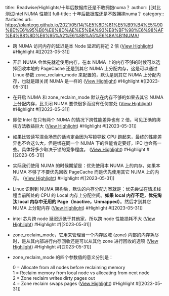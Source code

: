 title:: Readwise/Highlights/十年后数据库还是不敢拥抱numa？
author:: [[对比测试Intel NUMA 性能]]
full-title:: 十年后数据库还是不敢拥抱numa？
category:: #articles
url:: https://plantegg.github.io/2021/05/14/%E5%8D%81%E5%B9%B4%E5%90%8E%E6%95%B0%E6%8D%AE%E5%BA%93%E8%BF%98%E6%98%AF%E4%B8%8D%E6%95%A2%E6%8B%A5%E6%8A%B1NUMA/

- 跨 NUMA 访问内存的延迟是本 Node 延迟的将近 2 倍 ([View Highlight](https://read.readwise.io/read/01h1rzz5maepef330fp4tyaxf7)) #Highlight #[[2023-05-31]]
- 开启 NUMA 会优先就近使用内存，在本 NUMA 上的内存不够的时候可以选择回收本地的 PageCache 还是到其它 NUMA 上分配内存，这是可以通过 Linux 参数 zone_reclaim_mode 来配置的，默认是到其它 NUMA 上分配内存，也就是跟关闭 NUMA 是一样的 ([View Highlight](https://read.readwise.io/read/01h1rzzs6s36w8mb1dmd6vmdhk)) #Highlight #[[2023-05-31]]
- 在开启 NUMA 和 zone_reclaim_mode 默认在内存不够的如果去其它 NUMA 上分配内存，比关闭 NUMA 要快很多而没有任何害处 ([View Highlight](https://read.readwise.io/read/01h1s0tw239yv801nmpm8vkw53)) #Highlight #[[2023-05-31]]
- 即使 Intel 在只有两个 NUMA 的情况下跨性能差异也有 2 倍，可见正确的绑核方法收益巨大 ([View Highlight](https://read.readwise.io/read/01h1s04c273v0myksc61ctw412)) #Highlight #[[2023-05-31]]
- 如果比较读写混合场景的话肯定会因为写锁导致 CPU 跑起来，最终的性能差异也不会这么大，但是绑在同一个 NUMA 下的性能肯定要好，IPC 也会高一些。具体好多少取决于锁的竞争程度。 ([View Highlight](https://read.readwise.io/read/01h1s05ckesg5p48n5s0pqjanb)) #Highlight #[[2023-05-31]]
- 实际我们使用 NUMA 的时候期望是：优先使用本 NUMA 上的内存，如果本 NUMA 不够了不要优先回收 PageCache 而是优先使用其它 NUMA 上的内存。 ([View Highlight](https://read.readwise.io/read/01h1s0t76w384nhyemz6v6mcx0)) #Highlight #[[2023-05-31]]
- Linux 识别到 NUMA 架构后，默认的内存分配方案就是：优先尝试在请求线程当前所处的 CPU 的 Local 内存上分配空间。**如果 local 内存不足，优先淘汰 local 内存中无用的 Page（Inactive，Unmapped）**。然后才到其它 NUMA 上分配内存 ([View Highlight](https://read.readwise.io/read/01h1s0wwj19wb3e328nxfq63a2)) #Highlight #[[2023-05-31]]
- intel 芯片跨 node 延迟远低于其他家，所以跨 node 性能损耗不大 ([View Highlight](https://read.readwise.io/read/01h1s0zj64cwy1re50rbcrpf3q)) #Highlight #[[2023-05-31]]
- zone_reclaim_mode，它用来管理当一个内存区域 (zone) 内部的内存耗尽时，是从其内部进行内存回收还是可以从其他 zone 进行回收的选项 ([View Highlight](https://read.readwise.io/read/01h1s0zqwb2pp2fs65h1yh2wz5)) #Highlight #[[2023-05-31]]
- zone_reclaim_mode 的四个参数值的意义分别是：
  
  0 = Allocate from all nodes before reclaiming memory  
  1 = Reclaim memory from local node vs allocating from next node  
  2 = Zone reclaim writes dirty pages out  
  4 = Zone reclaim swaps pages ([View Highlight](https://read.readwise.io/read/01h1s0ysvz1agv18b80vxgk13e)) #Highlight #[[2023-05-31]]